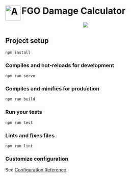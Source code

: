<div>
  <h1>
    <a href="https://fgo-calculator.surge.sh"><img src="https://user-images.githubusercontent.com/9121359/66725921-7024f800-ee0c-11e9-9d4c-9a3f9db40b32.png" alt="App Icon" align="left" height="48"/></a> FGO Damage Calculator
  </h1>
</div>

<p align="center">
  <img src="https://user-images.githubusercontent.com/9121359/66725613-23d8b880-ee0a-11e9-82a4-44465ac173ee.png">
</p>

## Project setup
```
npm install
```

### Compiles and hot-reloads for development
```
npm run serve
```

### Compiles and minifies for production
```
npm run build
```

### Run your tests
```
npm run test
```

### Lints and fixes files
```
npm run lint
```

### Customize configuration
See [Configuration Reference](https://cli.vuejs.org/config/).
